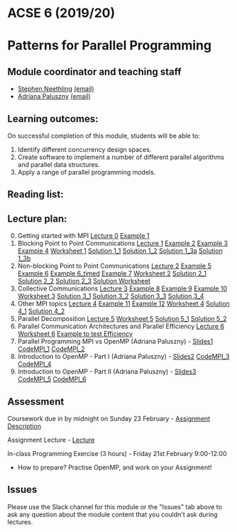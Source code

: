 # ACSE 6 (2019/20)
# Patterns for Parallel Programming

## Module coordinator and teaching staff

- [Stephen Neethling](http://www.imperial.ac.uk/people/s.neethling) [(email)](mailto:s.neethling@imperial.ac.uk) 
- [Adriana Paluszny](http://www.imperial.ac.uk/people/apaluszn) [(email)](mailto:apaluszn@imperial.ac.uk) 

## Learning outcomes:

On successful completion of this module, students will be able to:

1.	Identify different concurrency design spaces.
2.	Create software to implement a number of different parallel algorithms and parallel data structures.
3.	Apply a range of parallel programming models. 


## Reading list:

## Lecture plan:

 0. Getting started with MPI [Lecture 0](Lecture_0.pdf)
    [Example 1](Example_1.cpp)
 1. Blocking Point to Point Communications [Lecture 1](Lecture_1.pdf)
    [Example 2](Example_2.cpp)
    [Example 3](Example_3.cpp)
    [Example 4](Example_4.cpp)
    [Worksheet 1](Worksheet_1.docx)
    [Solution 1_1](Exercise1_1.cpp)
    [Solution 1_2](Exercise1_2.cpp)
    [Solution 1_3a](Exercise1_3a.cpp)
    [Solution 1_3b](Exercise1_3b.cpp)
 2. Non-blocking Point to Point Communications [Lecture 2](Lecture_2.pdf)
    [Example 5](Example_5.cpp)
    [Example 6](Example_6.cpp)
    [Example 6_timed](Example_6_timed.cpp)
    [Example 7](Example_7.cpp)
    [Worksheet 2](Worksheet_2.docx)
    [Solution 2_1](Exercise2_1.cpp)
    [Solution 2_2](Exercise2_2.cpp)
    [Solution 2_3](Exercise2_3.cpp)
    [Solution Worksheet](Worksheet_2.cpp)
 3. Collective Communications [Lecture 3](Lecture_3.pdf)
    [Example 8](Example_8.cpp)
    [Example 9](Example_9.cpp)
    [Example 10](Example_10.cpp)
    [Worksheet 3](Worksheet_3.docx)
    [Solution 3_1](Exercise3_1.cpp)
    [Solution 3_2](Exercise3_2.cpp)
    [Solution 3_3](Exercise3_3.cpp)
    [Solution 3_4](Exercise3_4.cpp)
 4. Other MPI topics [Lecture 4](Lecture_4.pdf)
    [Example 11](Example_11.cpp)
    [Example 12](Example_12.cpp)
    [Worksheet 4](Worksheet_4.docx)
    [Solution 4_1](Exercise4_1.cpp)
    [Solution 4_2](Exercise4_2.cpp)
5. Parallel Decomposition [Lecture 5](Lecture_5.pdf)
    [Worksheet 5](Worksheet_5.docx)
    [Solution 5_1](Exercise5_1.cpp)
    [Solution 5_2](Exercise5_2.cpp)
6. Parallel Communication Architectures and Parallel Efficiency [Lecture 6](Lecture_6.pdf)
    [Worksheet 6](Worksheet_6.docx) [Example to test Efficiency](Example_15.cpp)
7. Parallel Programming MPI vs OpenMP (Adriana Paluszny) - [Slides1](ACSE6-OpenMP-Lecture1.pdf) [CodeMPI_1](1main.cpp) [CodeMPI_2](2openmp.cpp) 
8. Introduction to OpenMP - Part I (Adriana Paluszny) - [Slides2](ACSE6-OpenMP-Lecture2.pdf) [CodeMPI_3](3openmp.cpp) [CodeMPI_4](4openmp.cpp)
9. Introduction to OpenMP - Part II (Adriana Paluszny) - [Slides3](ACSE6-OpenMP-Lecture3.pdf) [CodeMPI_5](5openmp.cpp) [CodeMPI_6](6openmp.cpp)

## Assessment

Coursework due in by midnight on Sunday 23 February - [Assignment Description](Coursework_Assignment.docx) 

Assignment Lecture - [Lecture](Lecture_Coursework.pdf)

In-class Programming Exercise (3 hours) - Friday 21st February 9:00-12:00
 - How to prepare? Practise OpenMP, and work on your Assignment!

## Issues
 
Please use the Slack channel for this module or the "Issues" tab above to ask any question about the module content that you couldn't ask during lectures.
  
